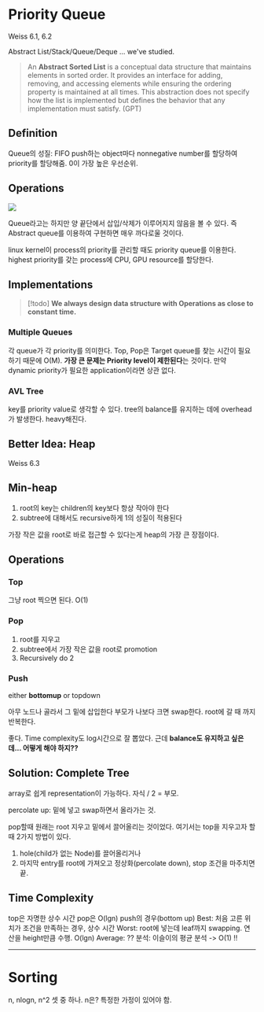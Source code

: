 # Priority Queue
Weiss 6.1, 6.2

Abstract List/Stack/Queue/Deque ... we've studied.

>An **Abstract Sorted List** is a conceptual data structure that maintains elements in sorted order. It provides an interface for adding, removing, and accessing elements while ensuring the ordering property is maintained at all times. This abstraction does not specify how the list is implemented but defines the behavior that any implementation must satisfy. (GPT)
## Definition
Queue의 성질: FIFO
push하는 object마다 nonnegative number를 할당하여 priority를 할당해줌.
0이 가장 높은 우선순위.

## Operations

![](https://i.imgur.com/11elwUv.png)

Queue라고는 하지만 양 끝단에서 삽입/삭제가 이루어지지 않음을 볼 수 있다.
즉 Abstract queue를 이용하여 구현하면 매우 까다로울 것이다.

linux kernel이 process의 priority를 관리할 때도 priority queue를 이용한다. highest priority를 갖는 process에 CPU, GPU resource를 할당한다.

## Implementations

>[!todo] 
>**We always design data structure with Operations as close to constant time.**

### Multiple Queues
각 queue가 각 priority를 의미한다.
Top, Pop은 Target queue를 찾는 시간이 필요하기 때문에 O(M).
**가장 큰 문제는 Priority level이 제한된다**는 것이다.
만약 dynamic priority가 필요한 application이라면 상관 없다.

### AVL Tree
key를 priority value로 생각할 수 있다.
tree의 balance를 유지하는 데에 overhead가 발생한다. heavy해진다.

## Better Idea: Heap
Weiss 6.3

## Min-heap
1. root의 key는 children의 key보다 항상 작아야 한다
2. subtree에 대해서도 recursive하게 1의 성질이 적용된다

가장 작은 값을 root로 바로 접근할 수 있다는게 heap의 가장 큰 장점이다.

## Operations
### Top
그냥 root 찍으면 된다. O(1)
### Pop
1. root를 지우고
2. subtree에서 가장 작은 값을 root로 promotion
3. Recursively do 2
### Push
either **bottomup** or topdown

아무 노드나 골라서 그 밑에 삽입한다
부모가 나보다 크면 swap한다.
root에 갈 때 까지 반복한다.

좋다. Time complexity도 log시간으로 잘 뽑았다.
근데 **balance도 유지하고 싶은데... 어떻게 해야 하지??**

## Solution: Complete Tree
array로 쉽게 representation이 가능하다.
자식 / 2 = 부모.

percolate up: 밑에 넣고 swap하면서 올라가는 것.

pop할때 원래는 root 지우고 밑에서 끌어올리는 것이었다.
여기서는 top을 지우고자 할 때 2가지 방법이 있다.
1. hole(child가 없는 Node)를 끌어올리거나
2. 마지막 entry를 root에 가져오고 정상화(percolate down), stop 조건을 마주치면 끝.

## Time Complexity
top은 자명한 상수 시간
pop은 O(lgn)
push의 경우(bottom up)
Best: 처음 고른 위치가 조건을 만족하는 경우, 상수 시간
Worst: root에 넣는데 leaf까지 swapping. 연산을 height만큼 수행. O(lgn)
Average: ??
분석: 이슬이의 평균 분석 -> O(1) !!



---
# Sorting
n, nlogn, n^2 셋 중 하나.
n은? 특정한 가정이 있어야 함.
